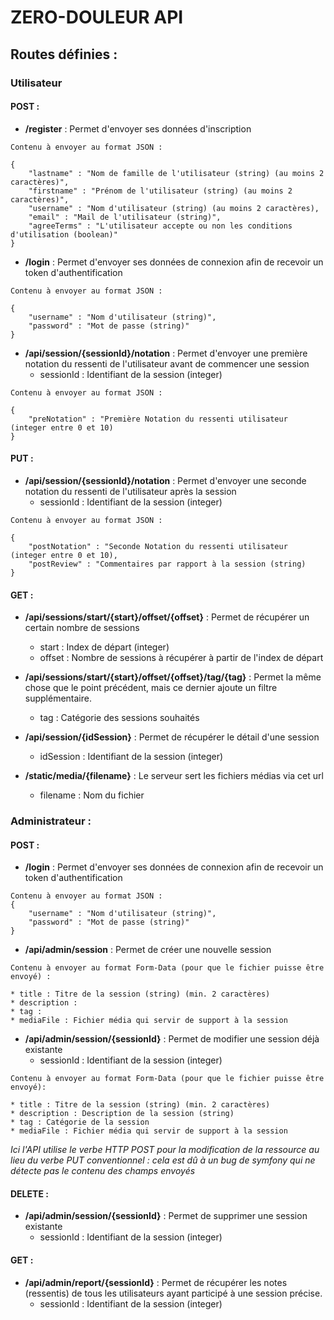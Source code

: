 # ZERO-DOULEUR API

## Routes définies :

### Utilisateur

#### POST : 

* **/register** : Permet d'envoyer ses données d'inscription
```
Contenu à envoyer au format JSON : 

{
    "lastname" : "Nom de famille de l'utilisateur (string) (au moins 2 caractères)",
    "firstname" : "Prénom de l'utilisateur (string) (au moins 2 caractères)",
    "username" : "Nom d'utilisateur (string) (au moins 2 caractères),
    "email" : "Mail de l'utilisateur (string)",
    "agreeTerms" : "L'utilisateur accepte ou non les conditions d'utilisation (boolean)"
}

```

* **/login** : Permet d'envoyer ses données de connexion afin de recevoir un token d'authentification  
```
Contenu à envoyer au format JSON : 

{
    "username" : "Nom d'utilisateur (string)",
    "password" : "Mot de passe (string)"
} 
```

* **/api/session/{sessionId}/notation** : Permet d'envoyer une première notation du ressenti de l'utilisateur avant de commencer une session 
    * sessionId : Identifiant de la session (integer)
```
Contenu à envoyer au format JSON : 

{
    "preNotation" : "Première Notation du ressenti utilisateur (integer entre 0 et 10)
} 
```

#### PUT : 

* **/api/session/{sessionId}/notation** : Permet d'envoyer une seconde notation du ressenti de l'utilisateur après la session
    * sessionId : Identifiant de la session (integer)
```
Contenu à envoyer au format JSON : 

{
    "postNotation" : "Seconde Notation du ressenti utilisateur (integer entre 0 et 10),
    "postReview" : "Commentaires par rapport à la session (string)
} 
```

#### GET :

* **/api/sessions/start/{start}/offset/{offset}** : Permet de récupérer un certain nombre de sessions
    * start : Index de départ (integer)
    * offset : Nombre de sessions à récupérer à partir de l'index de départ 

* **/api/sessions/start/{start}/offset/{offset}/tag/{tag}** : Permet la même chose que le point précédent, mais ce dernier ajoute un filtre supplémentaire.
    * tag : Catégorie des sessions souhaités

* **/api/session/{idSession}** : Permet de récupérer le détail d'une session
    * idSession : Identifiant de la session (integer)

* **/static/media/{filename}** : Le serveur sert les fichiers médias via cet url
    * filename : Nom du fichier

### Administrateur : 

#### POST : 

* **/login** : Permet d'envoyer ses données de connexion afin de recevoir un token d'authentification 

```
Contenu à envoyer au format JSON :
{
    "username" : "Nom d'utilisateur (string)",
    "password" : "Mot de passe (string)"
}
```

* **/api/admin/session** : Permet de créer une nouvelle session 

```
Contenu à envoyer au format Form-Data (pour que le fichier puisse être envoyé) :

* title : Titre de la session (string) (min. 2 caractères)
* description :
* tag : 
* mediaFile : Fichier média qui servir de support à la session
```

* **/api/admin/session/{sessionId}** : Permet de modifier une session déjà existante
    * sessionId : Identifiant de la session (integer)
    
```
Contenu à envoyer au format Form-Data (pour que le fichier puisse être envoyé):

* title : Titre de la session (string) (min. 2 caractères)
* description : Description de la session (string)
* tag : Catégorie de la session 
* mediaFile : Fichier média qui servir de support à la session
```

*Ici l'API utilise le verbe HTTP POST pour la modification de la ressource au lieu du verbe PUT conventionnel : cela est dû à un bug de symfony qui ne détecte pas le contenu des champs envoyés*

#### DELETE : 

* **/api/admin/session/{sessionId}** : Permet de supprimer une session existante
    * sessionId : Identifiant de la session (integer)

#### GET :

* **/api/admin/report/{sessionId}** : Permet de récupérer les notes (ressentis) de tous les utilisateurs ayant participé à une session précise.
    * sessionId : Identifiant de la session (integer) 




